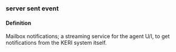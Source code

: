 ### server sent event

<h4>Definition</h4><p>Mailbox notifications; a streaming service for the agent U/I, to get notifications from the KERI system itself.</p>